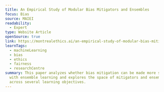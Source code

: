 ```yaml
---
title: An Empirical Study of Modular Bias Mitigators and Ensembles
focus: Bias
source: MAIEI
readability:
  - Expert
type: Website Article
openSource: true
link: https://montrealethics.ai/an-empirical-study-of-modular-bias-mitigators-and-ensembles/
learnTags:
  - machineLearning
  - bias
  - ethics
  - fairness
  - researchCentre
summary: This paper analyzes whether bias mitigation can be made more stable
  with ensemble learning and explores the space of mitigators and ensembles
  across several learning objectives.
---
```


